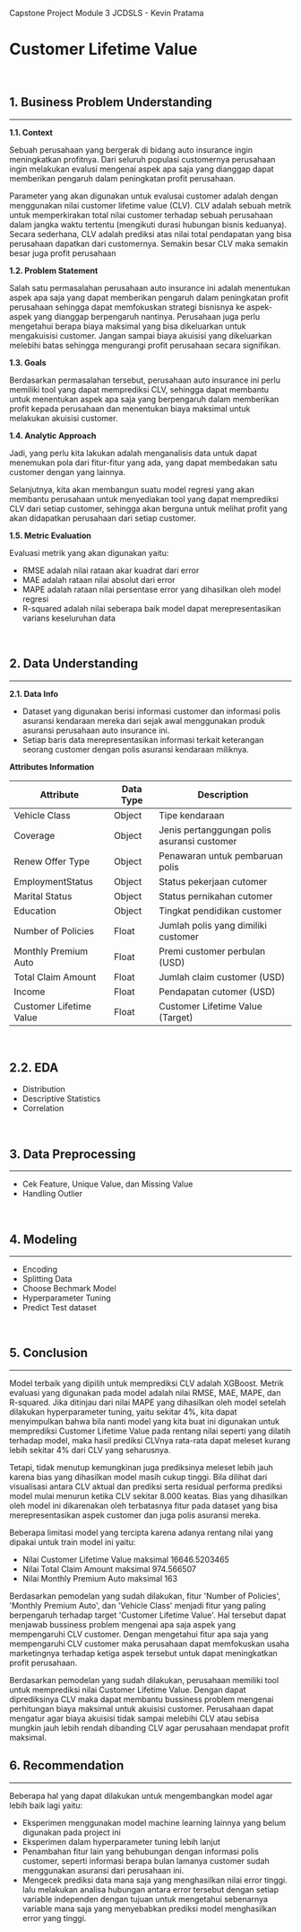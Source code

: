 Capstone Project Module 3 JCDSLS - Kevin Pratama

# Customer Lifetime Value
<br>

## **1. Business Problem Understanding**
---

**1.1. Context**

Sebuah perusahaan yang bergerak di bidang auto insurance ingin meningkatkan profitnya.
Dari seluruh populasi customernya perusahaan ingin melakukan evalusi mengenai aspek apa saja yang dianggap dapat memberikan pengaruh dalam peningkatan profit perusahaan.

Parameter yang akan digunakan untuk evalusai customer adalah dengan menggunakan nilai customer lifetime value (CLV).
CLV adalah sebuah metrik untuk memperkirakan total nilai customer terhadap sebuah perusahaan dalam jangka waktu tertentu (mengikuti durasi hubungan bisnis keduanya). 
Secara sederhana, CLV adalah prediksi atas nilai total pendapatan yang bisa perusahaan dapatkan dari customernya. Semakin besar CLV maka semakin besar juga profit perusahaan

**1.2. Problem Statement**

Salah satu permasalahan perusahaan auto insurance ini adalah menentukan aspek apa saja yang dapat memberikan pengaruh dalam peningkatan profit perusahaan sehingga dapat memfokuskan strategi bisnisnya ke aspek-aspek yang dianggap berpengaruh nantinya. 
Perusahaan juga perlu mengetahui berapa biaya maksimal yang bisa dikeluarkan untuk mengakuisisi customer. Jangan sampai biaya akuisisi yang dikeluarkan melebihi batas sehingga mengurangi profit perusahaan secara signifikan.

**1.3. Goals**

Berdasarkan permasalahan tersebut, perusahaan auto insurance ini perlu memiliki tool yang dapat memprediksi CLV, sehingga dapat membantu untuk menentukan aspek apa saja yang berpengaruh dalam memberikan profit kepada perusahaan dan menentukan biaya maksimal untuk melakukan akuisisi customer.

**1.4. Analytic Approach**

Jadi, yang perlu kita lakukan adalah menganalisis data untuk dapat menemukan pola dari fitur-fitur yang ada, yang dapat membedakan satu customer dengan yang lainnya.

Selanjutnya, kita akan membangun suatu model regresi yang akan membantu perusahaan untuk menyediakan tool yang dapat memprediksi CLV dari setiap customer, sehingga akan berguna untuk melihat profit yang akan didapatkan perusahaan dari setiap customer.

**1.5. Metric Evaluation**

Evaluasi metrik yang akan digunakan yaitu:
- RMSE adalah nilai rataan akar kuadrat dari error 
- MAE adalah rataan nilai absolut dari error
- MAPE adalah rataan nilai persentase error yang dihasilkan oleh model regresi
- R-squared adalah nilai seberapa baik model dapat merepresentasikan varians keseluruhan data
<br>

## **2. Data Understanding**
---
**2.1. Data Info**
- Dataset yang digunakan berisi informasi customer dan informasi polis asuransi kendaraan mereka dari sejak awal menggunakan produk asuransi perusahaan auto insurance ini.
- Setiap baris data merepresentasikan informasi terkait keterangan seorang customer dengan polis asuransi kendaraan miliknya.

**Attributes Information**

| **Attribute** | **Data Type** | **Description** |
| --- | --- | --- |
| Vehicle Class             | Object    | Tipe kendaraan |
| Coverage                  | Object    | Jenis pertanggungan polis asuransi customer |
| Renew Offer Type          | Object    | Penawaran untuk pembaruan polis |
| EmploymentStatus          | Object    | Status pekerjaan cutomer |
| Marital Status            | Object    | Status pernikahan cutomer |
| Education                 | Object    | Tingkat pendidikan customer |
| Number of Policies        | Float     | Jumlah polis yang dimiliki customer |
| Monthly Premium Auto      | Float     | Premi customer perbulan (USD) |
| Total Claim Amount        | Float     | Jumlah claim customer (USD) |
| Income                    | Float     | Pendapatan cutomer (USD) |
| Customer Lifetime Value   | Float     | Customer Lifetime Value (Target) |

<br>

**2.2. EDA**
---
- Distribution
- Descriptive Statistics
- Correlation
<br>

## **3. Data Preprocessing**
---
- Cek Feature, Unique Value, dan Missing Value
- Handling Outlier
<br>

## **4. Modeling**
---
- Encoding
- Splitting Data
- Choose Bechmark Model
- Hyperparameter Tuning
- Predict Test dataset 
<br>

## **5. Conclusion**
---
Model terbaik yang dipilih untuk memprediksi CLV adalah XGBoost. Metrik evaluasi yang digunakan pada model adalah nilai RMSE, MAE, MAPE, dan R-squared. Jika ditinjau dari nilai MAPE yang dihasilkan oleh model setelah dilakukan hyperparameter tuning, yaitu sekitar 4%, kita dapat menyimpulkan bahwa bila nanti model yang kita buat ini digunakan untuk memprediksi Customer Lifetime Value pada rentang nilai seperti yang dilatih terhadap model, maka hasil prediksi CLVnya rata-rata dapat meleset kurang lebih sekitar 4% dari CLV yang seharusnya.

Tetapi, tidak menutup kemungkinan juga prediksinya meleset lebih jauh karena bias yang dihasilkan model masih cukup tinggi. Bila dilihat dari visualisasi antara CLV aktual dan prediksi serta residual performa prediksi model mulai menurun ketika CLV sekitar 8.000 keatas. Bias yang dihasilkan oleh model ini dikarenakan oleh terbatasnya fitur pada dataset yang bisa merepresentasikan aspek customer dan juga polis asuransi mereka.

Beberapa limitasi model yang tercipta karena adanya rentang nilai yang dipakai untuk train model ini yaitu:
- Nilai Customer Lifetime Value maksimal 16646.5203465
- Nilai Total Claim Amount maksimal 974.566507
- Nilai Monthly Premium Auto maksimal 163

Berdasarkan pemodelan yang sudah dilakukan, fitur 'Number of Policies', 'Monthly Premium Auto', dan 'Vehicle Class' menjadi fitur yang paling berpengaruh terhadap target 'Customer Lifetime Value'.
Hal tersebut dapat menjawab bussiness problem mengenai apa saja aspek yang mempengaruhi CLV customer.
Dengan mengetahui fitur apa saja yang mempengaruhi CLV customer maka perusahaan dapat memfokuskan usaha marketingnya terhadap ketiga aspek tersebut untuk dapat meningkatkan profit perusahaan. 

Berdasarkan pemodelan yang sudah dilakukan, perusahaan memiliki tool untuk memprediksi nilai Customer Lifetime Value.
Dengan dapat diprediksinya CLV maka dapat membantu bussiness problem mengenai perhitungan biaya maksimal untuk akuisisi customer. Perusahaan dapat mengatur agar biaya akuisisi tidak sampai melebihi CLV atau sebisa mungkin jauh lebih rendah dibanding CLV agar perusahaan mendapat profit maksimal.
<br>

## **6. Recommendation**
---
Beberapa hal yang dapat dilakukan untuk mengembangkan model agar lebih baik lagi yaitu:

- Eksperimen menggunakan model machine learning lainnya yang belum digunakan pada project ini
- Eksperimen dalam hyperparameter tuning lebih lanjut
- Penambahan fitur lain yang behubungan dengan informasi polis customer, seperti informasi berapa bulan lamanya customer sudah menggunakan asuransi dari perusahaan ini.
- Mengecek prediksi data mana saja yang menghasilkan nilai error tinggi. lalu melakukan analisa hubungan antara error tersebut dengan setiap variable independen dengan tujuan untuk mengetahui sebenarnya variable mana saja yang menyebabkan prediksi model menghasilkan error yang tinggi.
